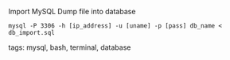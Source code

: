 Import MySQL Dump file into  database

`mysql -P 3306 -h [ip_address] -u [uname] -p [pass] db_name < db_import.sql`


tags: mysql, bash, terminal, database